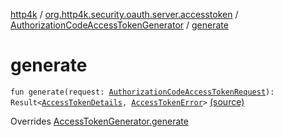[http4k](../../index.md) / [org.http4k.security.oauth.server.accesstoken](../index.md) / [AuthorizationCodeAccessTokenGenerator](index.md) / [generate](./generate.md)

# generate

`fun generate(request: `[`AuthorizationCodeAccessTokenRequest`](../-authorization-code-access-token-request/index.md)`): Result<`[`AccessTokenDetails`](../../org.http4k.security/-access-token-details/index.md)`, `[`AccessTokenError`](../../org.http4k.security.oauth.server/-access-token-error.md)`>` [(source)](https://github.com/http4k/http4k/blob/master/http4k-security-oauth/src/main/kotlin/org/http4k/security/oauth/server/accesstoken/AuthorizationCodeAccessTokenGenerator.kt#L28)

Overrides [AccessTokenGenerator.generate](../-access-token-generator/generate.md)

